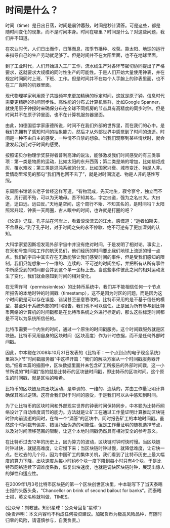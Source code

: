 # 时间是什么？

时间（time）是日出日落，时间是晨钟暮鼓，时间是秒针滴答。可是这些，都是随时间变化的现象，而不是时间本身。时间在哪里？时间是什么？对这些问题，我们并不知道。

在农业时代，人们日出而作，日落而息，按季节播种、收获。靠太阳、地球的运行来指导自己的生产劳动就足够了。但是时间并不在太阳里面，也不在地球里面。

到了工业时代，人们开始进入工厂工作，流水线生产对各环节密切协同提出了严格要求，这就要求大规模的同时性生产的可能性。于是人们开始大量使用钟表，并在规定时间同时上班、下班、工作。但是时间并不在每个人手腕上的钟表里面，也不在工厂轰鸣的机器里面。

现代物理学家利用原子共振频率来更加精确的标定时间，这就是原子钟。信息时代需要更精确的时间同步性。高性能的分布式计算机集群，比如Google Spanner，就使用原子钟授时来确保分布在全球不同机房的节点具有高精度的同步时钟。但是时间并不在原子钟里面，也不在计算机服务器里面。

由此，如德国哲学家康德所说，时间不在我们外部的世界里，而在我们的心中。是我们先拥有了感知时间的抽象能力，然后才从外部世界中感觉到了时间的流逝。时间是一种不由自主的感受，一种情不自禁的想象。当我们观察到某些情状时，就会激发起我们对于时间的感受。

按照诺贝尔物理学奖获得者普利高津的说法，能够激发我们时间感受的有三类事项：第一类是物质的运动，比如太阳的东升西落；第二类是熵的增加，比如蜡炬成灰、覆水难收；第三类是混沌系统的分叉，比如国家兴衰、城市变迁、物是人非。爱情剧里常见的那句“我们再也回不去了”，就是对时间流逝、物是人非的感性写照。

东周图书馆馆长老子曾经这样写道，“有物混成，先天地生，寂兮寥兮，独立而不改，周行而不殆，可以为天地母。吾不知其名，字之曰道，强为之名曰大。大曰逝，逝曰远。远曰反。”天地是空间，这个周行不殆、不知其名的，是时间吗？太阳照常升起，钟表一天两圈，古人眼中的时间，也许就是打圈的吧？

《论语》记载，孔子站在河岸上，看着滚滚流去的江水，感慨道：“逝者如斯夫，不舍昼夜。”到了孔子时，对于时间之矢的永不停歇、绝不可逆有了更加深刻的认知。

大科学家爱因斯坦发现外部宇宙中并没有绝对时间，于是发明了相对论。事实上，在天和号空间站工作的航天员们，他们经历的时间要比我们地球上流逝的慢一点点。我们的宇宙中其实存在无数能够让我们感受时间的事件，但是受我们感知的限制，我们只能想象一个一维的、连续的、不可逆的时间坐标，并把所有从所有事件中所感受到的时间都合并到这个单一坐标上去。当这些事件彼此之间的相对运动发生了变化，我们就会感知到时间的相对变化。

在无需许可（permissionless）的比特币系统中，我们并不能相信任何一个节点所报告的本地时钟的时间戳（timestamp），这不是因为时区的问题，而是因为这个时间戳是可以存在误差、错误甚至恶意篡改的。比特币采用的是不基于信任的模型，甚至对于系统外部的时间报告，我们也不可以信任。正是因为所有参与到比特币网络的计算机的时间戳都是在比特币系统之外进行标定的，那么这些标定时间都是不可以为系统所信任的。

比特币需要一个内生的时间，通过一个原生的时间戳服务。这个时间戳服务就是区块链。比特币采用自身的区块时间（区块高度）作为计时依据，而不是任何外部时间戳。

因此，中本聪在2008年10月31日发表的《比特币：一个点到点的电子现金系统》里第3小节“时间戳服务器”中这样开篇：“我们的解决方案从一个时间戳服务器开始。”细看本篇的插图中，区块数据里面并未包含矿工所报告的外部时间戳，这一小节所说的“时间戳”指的就是比特币的区块链时间戳，即比特币的区块时间。这个原生的时间戳，就是区块的哈希。

比特币的区块链及其出块运动，是单调的、一维的、连续的，并由工作量证明计算确保其难以逆转。这符合我们对于时间的感受，于是我们可以从中感知到时间。

为了让比特币的区块时间和外部现实世界的钟表时间保持同步，中本聪为比特币网络设计了自动难度调节的能力。方法就是让矿工在通过工作量证明计算推动区块链时钟向前流逝的同时，在每一个“滴答”的区块中，同时报告矿工的本地时间戳。虽然这个时间戳有偏差、错误乃至伪造的可能性，但是工作量证明的随机选择节点，以及对时间漂移范围的限制，让这个本地时间戳仍然具有相对安全的参考意义。

在比特币过去12年的历史上，因为算力的波动，区块链时钟时快时慢。当区块链时钟过快，就提高难度，让它慢下来；当区块链时钟过慢，就降低难度，让它快一点。在过去的几个月，因为中国矿工的集体关机，我们看到了比特币历史上最大幅度的算力下降，出块速度从每小时约6个块一度下降到每小时只有4个块，于是比特币网络连续下调难度系数，恢复出块速度，也就是调快区块链时钟，展现出惊人的弹性和适应性。

在2009年1月3号比特币区块链的第一个区块创世区块里，中本聪写下了当天泰晤士报的头版头条，“Chancellor on brink of second bailout for banks“。而泰晤士报，英文名称就叫做，TIMES。

(公众号：刘教链。知识星球：公众号回复“星球”) \
(免责声明：本文内容均不构成任何投资建议。加密货币为极高风险品种，有随时归零的风险，请谨慎参与，自我负责。)
